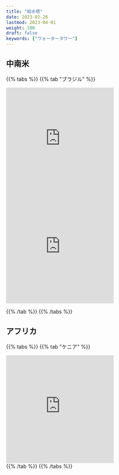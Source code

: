```yaml
---
title: "給水塔"
date: 2023-02-26
lastmod: 2023-04-01
weight: 100
draft: false
keywords: ["ウォータータワー"]
---
```

## 中南米


{{% tabs  %}}
{{% tab "ブラジル" %}}
<div class="googlemap-if">
<iframe src="https://www.google.com/maps/embed?pb=!4v1677664406594!6m8!1m7!1s8-Dbck1PqYBagkl_bYXxjA!2m2!1d-22.90203766441071!2d-47.08138396056928!3f172.4428937662592!4f21.828248495953616!5f1.4385607468062207" width="295" height="295" style="border:0;" allowfullscreen="" loading="lazy" referrerpolicy="no-referrer-when-downgrade"></iframe>
<iframe src="https://www.google.com/maps/embed?pb=!4v1680562294417!6m8!1m7!1s709s7PP4BckxOktwoLospg!2m2!1d-4.575969474756556!2d-44.65960225938147!3f285.0786937535383!4f16.611887818454534!5f3.325193203789971" width="295" height="295" style="border:0;" allowfullscreen="" loading="lazy" referrerpolicy="no-referrer-when-downgrade"></iframe>
</div>

{{% /tab %}}
{{% /tabs %}}

## アフリカ

{{% tabs  %}}
{{% tab "ケニア" %}}
<div class="googlemap-if">
<iframe src="https://www.google.com/maps/embed?pb=!4v1677664797708!6m8!1m7!1shLZP2NGvsi8BFxN1XRJMcg!2m2!1d-1.152262415404232!2d36.80692513594656!3f191.09597662918665!4f8.922021816354047!5f2.897966238401244" width="295" height="295" style="border:0;" allowfullscreen="" loading="lazy" referrerpolicy="no-referrer-when-downgrade"></iframe>
</div>
{{% /tab %}}
{{% /tabs %}}
